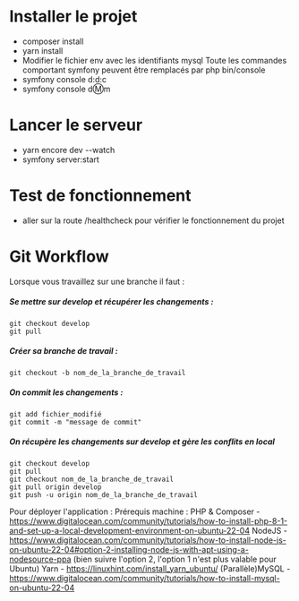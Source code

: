 # Installer le projet 
- composer install
- yarn install
- Modifier le  fichier env avec les identifiants mysql 
Toute les commandes comportant symfony peuvent être remplacés par php bin/console
- symfony console d:d:c
- symfony console d:m:m

# Lancer le serveur
- yarn encore dev --watch
- symfony server:start

# Test de fonctionnement
- aller sur la route /healthcheck pour vérifier le fonctionnement du projet

# Git Workflow
Lorsque vous travaillez sur une branche il faut :

#####  Se mettre sur develop et récupérer les changements :
    git checkout develop
    git pull

##### Créer sa branche de travail :
    git checkout -b nom_de_la_branche_de_travail

##### On commit les changements  :
    git add fichier_modifié
    git commit -m "message de commit"

##### On récupère les changements sur develop et gère les conflits en local
    git checkout develop
    git pull
    git checkout nom_de_la_branche_de_travail
    git pull origin develop
    git push -u origin nom_de_la_branche_de_travail

Pour déployer l'application :
   Prérequis machine :
   PHP & Composer - https://www.digitalocean.com/community/tutorials/how-to-install-php-8-1-and-set-up-a-local-development-environment-on-ubuntu-22-04
   NodeJS - https://www.digitalocean.com/community/tutorials/how-to-install-node-js-on-ubuntu-22-04#option-2-installing-node-js-with-apt-using-a-nodesource-ppa (bien suivre l'option 2, l'option 1 n'est plus valable pour Ubuntu)
   Yarn - https://linuxhint.com/install_yarn_ubuntu/
   (Parallèle)MySQL - https://www.digitalocean.com/community/tutorials/how-to-install-mysql-on-ubuntu-22-04



